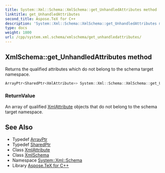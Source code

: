 ```yaml
---
title: System::Xml::Schema::XmlSchema::get_UnhandledAttributes method
linktitle: get_UnhandledAttributes
second_title: Aspose.TeX for C++
description: 'System::Xml::Schema::XmlSchema::get_UnhandledAttributes method. Returns the qualified attributes which do not belong to the schema target namespace in C++.'
type: docs
weight: 1800
url: /cpp/system.xml.schema/xmlschema/get_unhandledattributes/
---
```

## XmlSchema::get_UnhandledAttributes method


Returns the qualified attributes which do not belong to the schema target namespace.

```cpp
ArrayPtr<SharedPtr<XmlAttribute>> System::Xml::Schema::XmlSchema::get_UnhandledAttributes()
```


### ReturnValue

An array of qualified [XmlAttribute](../../../system.xml/xmlattribute/) objects that do not belong to the schema target namespace.

## See Also

* Typedef [ArrayPtr](../../../system/arrayptr/)
* Typedef [SharedPtr](../../../system/sharedptr/)
* Class [XmlAttribute](../../../system.xml/xmlattribute/)
* Class [XmlSchema](../)
* Namespace [System::Xml::Schema](../../)
* Library [Aspose.TeX for C++](../../../)
